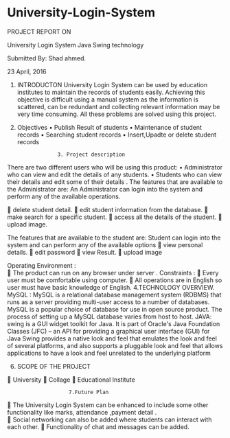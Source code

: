 # University-Login-System
PROJECT REPORT ON


University Login System 
Java Swing technology

Submitted By:
Shad ahmed. 

23 April, 2016
1.	  INTRODUCTON
University Login System can be used by education institutes to maintain the records of students easily. Achieving this objective is difficult using a manual system as the information is scattered, can be redundant and collecting relevant information may be very time consuming. All these problems are solved using this project.

2.	Objectives
•	Publish Result  of students
•	Maintenance of student records
•	Searching student records
•	Insert,Upadte or delete student records

                     3. Project description 
There are two different users who will be using this product:
•	Administrator who can view and edit the details of any students.
•	Students who can view their details and edit some of their details .
The features that are available to the Administrator are:
An Administrator can login into the system and perform any of the available operations.
 
	delete student detail. 
	edit student information from the database.
	make search for a specific student. 
	access all the details of the student. 
	upload image. 

The features that are available to the student are:
Student can login into the system and can perform any of the available options
	 view personal details. 
	edit password
	view Result. 
	 upload image
 
Operating Environment :  
	The product can run on any browser under server . 
Constraints : 
	Every user must be comfortable using computer. 
	All operations are in English so user must have basic knowledge of English. 
4.TECHNOLOGY OVERVIEW.
 MySQL : MySQL is a relational database management system (RDBMS)  that runs as a server providing multi-user   access to a number of databases. MySQL is a popular choice of database for use in open source product. The process of setting up a MySQL database varies from host to host. 
JAVA: swing is a GUI widget toolkit for Java. It is part of Oracle's Java  Foundation Classes (JFC) – an API for providing a graphical user interface (GUI) for Java Swing provides a native look and feel that emulates the look and feel of several platforms, and also supports a pluggable look and feel  that allows applications to have a look and feel unrelated to the underlying platform

 6. SCOPE OF THE PROJECT
 
	 University 
	 Collage 
	 Educational Institute 
                         
                        7.Future Plan
	The University Login System can be enhanced to          include some other functionality like marks, attendance ,payment detail .  
	Social networking can also be added where students    can interact with each other. 
	Functionality of chat and messages can be added.






